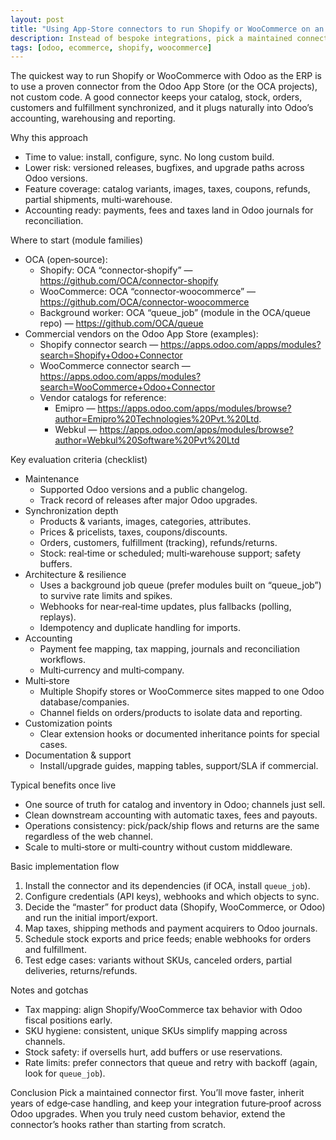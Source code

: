 ```yaml
---
layout: post
title: "Using App‑Store connectors to run Shopify or WooCommerce on an Odoo ERP backend"
description: Instead of bespoke integrations, pick a maintained connector from the Odoo App Store (or OCA) and let Odoo be the source of truth for products, inventory, and accounting. This note outlines what to look for and why it matters.
tags: [odoo, ecommerce, shopify, woocommerce]
---
```


The quickest way to run Shopify or WooCommerce with Odoo as the ERP is to use a proven connector from the Odoo App Store (or the OCA projects), not custom code. A good connector keeps your catalog, stock, orders, customers and fulfillment synchronized, and it plugs naturally into Odoo’s accounting, warehousing and reporting.

Why this approach
- Time to value: install, configure, sync. No long custom build.
- Lower risk: versioned releases, bugfixes, and upgrade paths across Odoo versions.
- Feature coverage: catalog variants, images, taxes, coupons, refunds, partial shipments, multi‑warehouse.
- Accounting ready: payments, fees and taxes land in Odoo journals for reconciliation.

Where to start (module families)
- OCA (open‑source):
  - Shopify: OCA “connector‑shopify” — https://github.com/OCA/connector-shopify
  - WooCommerce: OCA “connector‑woocommerce” — https://github.com/OCA/connector-woocommerce
  - Background worker: OCA “queue_job” (module in the OCA/queue repo) — https://github.com/OCA/queue
- Commercial vendors on the Odoo App Store (examples):
  - Shopify connector search — https://apps.odoo.com/apps/modules?search=Shopify+Odoo+Connector
  - WooCommerce connector search — https://apps.odoo.com/apps/modules?search=WooCommerce+Odoo+Connector
  - Vendor catalogs for reference:
    - Emipro — https://apps.odoo.com/apps/modules/browse?author=Emipro%20Technologies%20Pvt.%20Ltd.
    - Webkul — https://apps.odoo.com/apps/modules/browse?author=Webkul%20Software%20Pvt%20Ltd

Key evaluation criteria (checklist)
- Maintenance
  - Supported Odoo versions and a public changelog.
  - Track record of releases after major Odoo upgrades.
- Synchronization depth
  - Products & variants, images, categories, attributes.
  - Prices & pricelists, taxes, coupons/discounts.
  - Orders, customers, fulfillment (tracking), refunds/returns.
  - Stock: real‑time or scheduled; multi‑warehouse support; safety buffers.
- Architecture & resilience
  - Uses a background job queue (prefer modules built on “queue_job”) to survive rate limits and spikes.
  - Webhooks for near‑real‑time updates, plus fallbacks (polling, replays).
  - Idempotency and duplicate handling for imports.
- Accounting
  - Payment fee mapping, tax mapping, journals and reconciliation workflows.
  - Multi‑currency and multi‑company.
- Multi‑store
  - Multiple Shopify stores or WooCommerce sites mapped to one Odoo database/companies.
  - Channel fields on orders/products to isolate data and reporting.
- Customization points
  - Clear extension hooks or documented inheritance points for special cases.
- Documentation & support
  - Install/upgrade guides, mapping tables, support/SLA if commercial.

Typical benefits once live
- One source of truth for catalog and inventory in Odoo; channels just sell.
- Clean downstream accounting with automatic taxes, fees and payouts.
- Operations consistency: pick/pack/ship flows and returns are the same regardless of the web channel.
- Scale to multi‑store or multi‑country without custom middleware.

Basic implementation flow
1) Install the connector and its dependencies (if OCA, install `queue_job`).
2) Configure credentials (API keys), webhooks and which objects to sync.
3) Decide the “master” for product data (Shopify, WooCommerce, or Odoo) and run the initial import/export.
4) Map taxes, shipping methods and payment acquirers to Odoo journals.
5) Schedule stock exports and price feeds; enable webhooks for orders and fulfillment.
6) Test edge cases: variants without SKUs, canceled orders, partial deliveries, returns/refunds.

Notes and gotchas
- Tax mapping: align Shopify/WooCommerce tax behavior with Odoo fiscal positions early.
- SKU hygiene: consistent, unique SKUs simplify mapping across channels.
- Stock safety: if oversells hurt, add buffers or use reservations.
- Rate limits: prefer connectors that queue and retry with backoff (again, look for `queue_job`).

Conclusion
Pick a maintained connector first. You’ll move faster, inherit years of edge‑case handling, and keep your integration future‑proof across Odoo upgrades. When you truly need custom behavior, extend the connector’s hooks rather than starting from scratch.
